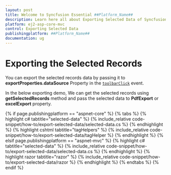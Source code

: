 ```yaml
---
layout: post
title: Welcome to Syncfusion Essential ##Platform_Name##
description: Learn here all about Exporting Selected Data of Syncfusion Essential ##Platform_Name## widgets based on HTML5 and jQuery.
platform: ej2-asp-core-mvc
control: Exporting Selected Data
publishingplatform: ##Platform_Name##
documentation: ug
---
```



# Exporting the Selected Records

You can export the selected records data by passing it to **exportProperties.dataSource** Property in the [`toolbarClick`](https://help.syncfusion.com/cr/aspnetcore-js2/Syncfusion.EJ2.Grids.Grid.html#Syncfusion_EJ2_Grids_Grid_ToolbarClick) event.

In the below exporting demo, We can get the selected records using **getSelectedRecords** method and pass the selected data to **PdfExport** or **excelExport** property.

{% if page.publishingplatform == "aspnet-core" %}
{% tabs %}
{% highlight c# tabtitle="selected-data" %}
{% include_relative code-snippet/how-to/export-selected-data/selected-data.cs %}
{% endhighlight %}
{% highlight cshtml tabtitle="tagHelpers" %}
{% include_relative code-snippet/how-to/export-selected-data/tagHelper %}
{% endhighlight %}
{% elsif page.publishingplatform == "aspnet-mvc" %}
{% highlight c# tabtitle="selected-data" %}
{% include_relative code-snippet/how-to/export-selected-data/selected-data.cs %}
{% endhighlight %}
{% highlight razor tabtitle="razor" %}
{% include_relative code-snippet/how-to/export-selected-data/razor %}
{% endhighlight %}
{% endtabs %}
{% endif %}

